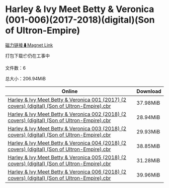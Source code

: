 # Harley & Ivy Meet Betty & Veronica (001-006)(2017-2018)(digital)(Son of Ultron-Empire)

[磁力链接⬇Magnet Link](magnet:?xt=urn:btih:ecb4af39f2daa968b220a9a7f41b04642ba81f8d&dn=Harley%20%26%20Ivy%20Meet%20Betty%20%26%20Veronica%20%28001-006%29%282017-2018%29%28digital%29%28Son%20of%20Ultron-Empire%29)

打包下载📦仍在工事中

文件数：6

总大小：206.94MiB

Online | Download
--- | ---
[Harley & Ivy Meet Betty & Veronica 001 (2017) (2 covers) (digital) (Son of Ultron-Empire).cbr](https://github.com/alicewish/markdown/blob/master/comic/Harley-Ivy-Meet-Betty-Veronica-001-2017-2-covers-digital-Son-of-Ultron-Empire-cbr.md) | 37.98MiB
[Harley & Ivy Meet Betty & Veronica 002 (2018) (2 covers) (digital) (Son of Ultron-Empire).cbr](https://github.com/alicewish/markdown/blob/master/comic/Harley-Ivy-Meet-Betty-Veronica-002-2018-2-covers-digital-Son-of-Ultron-Empire-cbr.md) | 28.94MiB
[Harley & Ivy Meet Betty & Veronica 003 (2018) (2 covers) (digital) (Son of Ultron-Empire).cbr](https://github.com/alicewish/markdown/blob/master/comic/Harley-Ivy-Meet-Betty-Veronica-003-2018-2-covers-digital-Son-of-Ultron-Empire-cbr.md) | 29.93MiB
[Harley & Ivy Meet Betty & Veronica 004 (2018) (2 covers) (digital) (Son of Ultron-Empire).cbr](https://github.com/alicewish/markdown/blob/master/comic/Harley-Ivy-Meet-Betty-Veronica-004-2018-2-covers-digital-Son-of-Ultron-Empire-cbr.md) | 38.85MiB
[Harley & Ivy Meet Betty & Veronica 005 (2018) (2 covers) (digital) (Son of Ultron-Empire).cbr](https://github.com/alicewish/markdown/blob/master/comic/Harley-Ivy-Meet-Betty-Veronica-005-2018-2-covers-digital-Son-of-Ultron-Empire-cbr.md) | 31.28MiB
[Harley & Ivy Meet Betty & Veronica 006 (2018) (2 covers) (digital) (Son of Ultron-Empire).cbr](https://github.com/alicewish/markdown/blob/master/comic/Harley-Ivy-Meet-Betty-Veronica-006-2018-2-covers-digital-Son-of-Ultron-Empire-cbr.md) | 39.96MiB